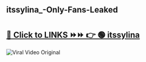 
 ## itssylina_-Only-Fans-Leaked

# <h2><a href="https://clipsfans.com/itssylina_&ref=git">🔗 Click to LINKS ⏩⏩ 👉 🟢 itssylina  </a></h2>

<a href="https://clipsfans.com/itssylina_&ref=git" rel="nofollow" data-target="animated-image.originalLink"><img src="https://i.ibb.co.com/xMMVF88/686577567.gif" alt="Viral Video Original" style="max-width: 100%; display: inline-block;" data-target="animated-image.originalImage"></a>

